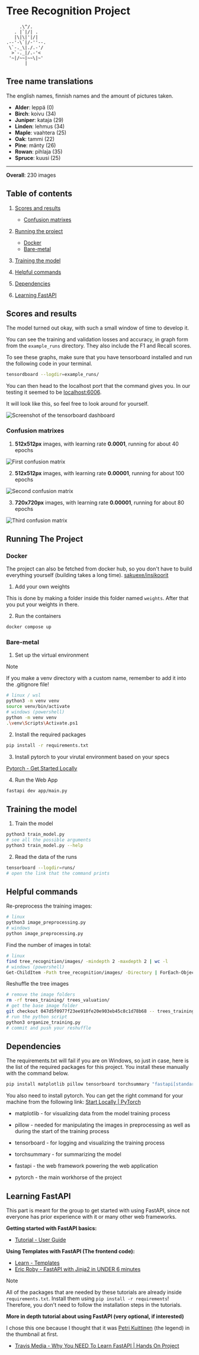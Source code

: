 # Tree Recognition Project

```
     .\^/.
   . |`|/| .
   |\|\|'|/|
.--'-\`|/-''--.
 \`-._\|./.-'/
  >`-._|/.-'<
 '~|/~~|~~\|~'
       |
```

## Tree name translations

The english names, finnish names and the amount of pictures taken.

- **Alder**: leppä (0)
- **Birch**: koivu (34)
- **Juniper**: kataja (29)
- **Linden**: lehmus (34)
- **Maple**: vaahtera (25)
- **Oak**: tammi (22)
- **Pine**: mänty (26)
- **Rowan**: pihlaja (35)
- **Spruce**: kuusi (25)

<hr>

**Overall**: 230 images


## Table of contents

1. [Scores and results](#Scores-and-results)
    - [Confusion matrixes](#Confusion-matrixes)

2. [Running the project](#Running-the-project)
    - [Docker](#Docker)
    - [Bare-metal](#Bare-metal)

2. [Training the model](#Training-the-model)

3. [Helpful commands](#Helpful-commands)

5. [Dependencies](#Dependencies)

6. [Learning FastAPI](#Learning-FastAPI)


## Scores and results

The model turned out okay, with such a small window of time to develop it.

You can see the training and validation losses and accuracy, in graph form from
the `example_runs` directory. They also include the F1 and Recall scores.

To see these graphs, make sure that you have tensorboard installed and run the
following code in your terminal.

```bash
tensordboard --logdir=example_runs/
```

You can then head to the localhost port that the command gives you. In our testing
it seemed to be [localhost:6006](http://localhost:6006).

It will look like this, so feel free to look around for yourself.

![Screenshot of the tensorboard dashboard](./extras/tensorboard_preview.png)

### Confusion matrixes

1. **512x512px** images, with learning rate **0.0001**, running for about 40 epochs

![First confusion matrix](./extras/confusion_matrix/1_512p_lr_0.0001.png)

2. **512x512px** images, with learning rate **0.00001**, running for about 100 epochs

![Second confusion matrix](./extras/confusion_matrix/2_512p_lr_0.00001.png)

3. **720x720px** images, with learning rate **0.00001**, running for about 80 epochs

![Third confusion matrix](./extras/confusion_matrix/3_720p_lr_0.00001.png)


## Running The Project

### Docker

The project can also be fetched from docker hub, so you don't have to build
everything yourself (building takes a long time). [sakuexe/insikoorit](https://hub.docker.com/repository/docker/sakuexe/insikoorit)

1. Add your own weights

This is done by making a folder inside this folder named `weights`.
After that you put your weights in there.

2. Run the containers

```bash
docker compose up
```


### Bare-metal

1. Set up the virtual environment

> [!NOTE]
> If you make a venv directory with a custom name,
> remember to add it into the .gitignore file!

```bash
# linux / wsl
python3 -m venv venv
source venv/bin/activate
# windows (powershell)
python -m venv venv
.\venv\Scripts\Activate.ps1
```

2. Install the required packages

```bash
pip install -r requirements.txt
```

3. Install pytorch to your virutal environment based on your specs

[Pytorch - Get Started Locally](https://pytorch.org/get-started/locally/)

4. Run the Web App

```bash
fastapi dev app/main.py
```


## Training the model

1. Train the model

```bash
python3 train_model.py
# see all the possible arguments
python3 train_model.py --help
```

2. Read the data of the runs

```bash
tensorboard --logdir=runs/
# open the link that the command prints
```

## Helpful commands

Re-preprocess the training images:

```bash
# linux
python3 image_preprocessing.py
# windows
python image_preprocessing.py
```

Find the number of images in total:

```bash
# linux
find tree_recognition/images/ -mindepth 2 -maxdepth 2 | wc -l
# windows (powershell)
Get-ChildItem -Path tree_recognition/images/ -Directory | ForEach-Object {$sum += (Get-ChildItem -Path $_.FullName | Measure-Object).Count} | Write-Host $sum
```

Reshuffle the tree images

```bash
# remove the image folders
rm -rf trees_training/ trees_valuation/
# get the base image folder
git checkout 047d5f0977f23ee910fe20e903eb45c8c1d78b68 -- trees_training
# run the python script
python3 organize_training.py
# commit and push your reshuffle
```


## Dependencies

The requirements.txt will fail if you are on Windows, so just in case, here is
the list of the required packages for this project. You install these manually
with the command below.

```bash
pip install matplotlib pillow tensorboard torchsummary "fastapi[standard]"
```

You also need to install pytorch. You can get the right command for your machine
from the following link: [Start Locally | PyTorch](https://pytorch.org/get-started/locally/)

- matplotlib - for visualizing data from the model training process

- pillow - needed for manipulating the images in preprocessing as well as during
the start of the training process

- tensorboard - for logging and visualizing the training process

- torchsummary - for summarizing the model

- fastapi - the web framework powering the web application

- pytorch - the main workhorse of the project


## Learning FastAPI

This part is meant for the group to get started with using FastAPI, since not
everyone has prior experience with it or many other web frameworks.

**Getting started with FastAPI basics:**

- [Tutorial - User Guide](https://fastapi.tiangolo.com/tutorial/)

**Using Templates with FastAPI (The frontend code):**

- [Learn - Templates](https://fastapi.tiangolo.com/advanced/templates/)
- [Eric Roby - FastAPI with Jinja2 in UNDER 6 minutes](https://www.youtube.com/watch?v=92iCfXAK0Gc)

> [!NOTE]
> All of the packages that are needed by these tutorials are already inside
> `requirements.txt`. Install them using `pip install -r requirements`!
> Therefore, you don't need to follow the installation steps in the tutorials.

**More in depth tutorial about using FastAPI (very optional, if interested)**

I chose this one because I thought that it was [Petri Kuittinen](https://github.com/petrikuittinen)
(the legend) in the thumbnail at first.

- [Travis Media - Why You NEED To Learn FastAPI | Hands On Project](https://www.youtube.com/watch?v=cbASjoZZGIw)
